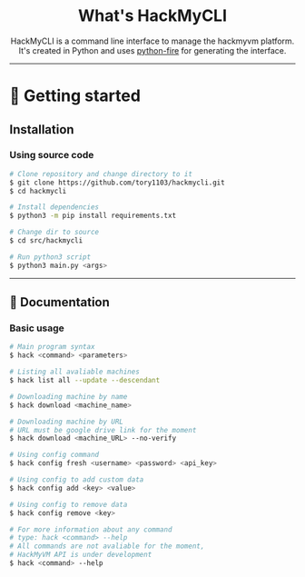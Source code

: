 <div align="center">

# What's HackMyCLI
HackMyCLI is a command line interface to manage the hackmyvm platform.<br>
It's created in Python and uses [python-fire](https://github.com/google/python-fire) for generating the interface.

</div>

---

# 🏁 Getting started

## Installation

### Using source code
```bash
# Clone repository and change directory to it
$ git clone https://github.com/tory1103/hackmycli.git
$ cd hackmycli

# Install dependencies
$ python3 -m pip install requirements.txt

# Change dir to source
$ cd src/hackmycli

# Run python3 script
$ python3 main.py <args>
```

---

## 🎈 Documentation

### Basic usage
```bash
# Main program syntax
$ hack <command> <parameters>

# Listing all avaliable machines
$ hack list all --update --descendant

# Downloading machine by name
$ hack download <machine_name>

# Downloading machine by URL
# URL must be google drive link for the moment
$ hack download <machine_URL> --no-verify

# Using config command
$ hack config fresh <username> <password> <api_key>

# Using config to add custom data
$ hack config add <key> <value>

# Using config to remove data
$ hack config remove <key>

# For more information about any command
# type: hack <command> --help
# All commands are not avaliable for the moment,
# HackMyVM API is under development
$ hack <command> --help
```
